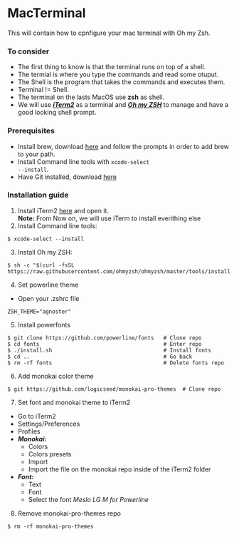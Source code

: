 # MacTerminal
This will contain how to cpnfigure your mac terminal with Oh my Zsh.

### To consider
- The first thing to know is that the terminal runs on top of a shell.
- The termial is where you type the commands and read some otuput.
- The Shell is the program that takes the commands and executes them.
- Terminal != Shell.
- The terminal on the lasts MacOS use <b>zsh</b> as shell.
- We will use <b><i>[iTerm2](https://iterm2.com)</i></b> as a terminal and <b><i>[Oh my ZSH](https://ohmyz.sh)</i></b> to manage and have a good looking shell prompt.

### Prerequisites
- Install brew, download [here](https://brew.sh) and follow the prompts in order to add brew to your path.
- Install Command line tools with <code>xcode-select --install</code>.
- Have Git installed, download [here](https://git-scm.com)

### Installation guide
1. Install iTerm2 [here](https://iterm2.com/downloads.html) and open it. <br />
<b>Note:</b> From Now on, we will use iTerm to install everithing else
2. Install Command line tools:
```shell
$ xcode-select --install
```
3. Install Oh my ZSH: 
```shell
$ sh -c "$(curl -fsSL https://raw.githubusercontent.com/ohmyzsh/ohmyzsh/master/tools/install.sh)"
```
4. Set powerline theme
  - Open your .zshrc file
```shell
ZSH_THEME="agnoster"
```
5. Install powerfonts
```shell 
$ git clone https://github.com/powerline/fonts   # Clone repo
$ cd fonts                                       # Enter repo
$ ./install.sh                                   # Install fonts
$ cd ..                                          # Go back
$ rm -rf fonts                                   # Delete fonts repo
```
6. Add monokai color theme
```shell 
$ git https://github.com/logicseed/monokai-pro-themes  # Clone repo
```
7. Set font and monokai theme to iTerm2
  - Go to iTerm2
  - Settings/Preferences
  - Profiles
  - ***Monokai:***
    - Colors
    - Colors presets
    - Import
    - Import the file on the monokai repo inside of the iTerm2 folder
  - ***Font:***
    - Text
    - Font
    - Select the font *Meslo LG M for Powerline*
8. Remove monokai-pro-themes repo
```shell
$ rm -rf monokai-pro-themes
```
